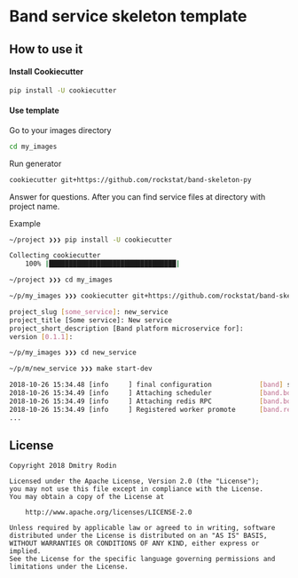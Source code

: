 # Band service skeleton template

## How to use it

#### Install Cookiecutter

```bash
pip install -U cookiecutter
```

#### Use template

Go to your images directory

```bash
cd my_images
```

Run generator

```bash
cookiecutter git+https://github.com/rockstat/band-skeleton-py
```

Answer for questions. After you can find service files at directory with project name.

Example
```bash
~/project ❯❯❯ pip install -U cookiecutter

Collecting cookiecutter
    100% |████████████████████████████████|

~/project ❯❯❯ cd my_images

~/p/my_images ❯❯❯ cookiecutter git+https://github.com/rockstat/band-skeleton-py

project_slug [some_service]: new_service
project_title [Some service]: New service
project_short_description [Band platform microservice for]:
version [0.1.1]:

~/p/my_images ❯❯❯ cd new_service

~/p/m/new_service ❯❯❯ make start-dev

2018-10-26 15:34.48 [info     ] final configuration            [band] settings={'name': 'new_service', 'env': 'development', 'listen': '0.0.0.0:8080', 'redis_dsn': 'redis://redis:6379', 'ch_dsn': 'http://default:default@host:9090/stats', '_pid': 528, '_cwd': '/home/theia/project/my_images/new_service'}
2018-10-26 15:34.49 [info     ] Attaching scheduler            [band.bootstrap]
2018-10-26 15:34.49 [info     ] Attaching redis RPC            [band.bootstrap]
2018-10-26 15:34.49 [info     ] Registered worker promote      [band.registry]
...
```

## License

```
Copyright 2018 Dmitry Rodin

Licensed under the Apache License, Version 2.0 (the "License");
you may not use this file except in compliance with the License.
You may obtain a copy of the License at

    http://www.apache.org/licenses/LICENSE-2.0

Unless required by applicable law or agreed to in writing, software
distributed under the License is distributed on an "AS IS" BASIS,
WITHOUT WARRANTIES OR CONDITIONS OF ANY KIND, either express or implied.
See the License for the specific language governing permissions and
limitations under the License.
```
